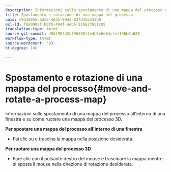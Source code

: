 ```yaml
---
description: Informazioni sullo spostamento di una mappa del processo all'interno di una finestra e su come ruotare una mappa del processo 3D.
title: Spostamento e rotazione di una mappa del processo
uuid: c9d42955-a3c6-4d35-9d4a-83fd3b5332b8
exl-id: f8a0902f-b0f9-494f-aeb5-51b627651c95
translation-type: tm+mt
source-git-commit: d9df90242ef96188f4e4b5e6d04cfef196b0a628
workflow-type: tm+mt
source-wordcount: '83'
ht-degree: 14%

---
```


# Spostamento e rotazione di una mappa del processo{#move-and-rotate-a-process-map}

Informazioni sullo spostamento di una mappa del processo all&#39;interno di una finestra e su come ruotare una mappa del processo 3D.

**Per spostare una mappa del processo all&#39;interno di una finestra**

* Fai clic su e trascina la mappa nella posizione desiderata.

**Per ruotare una mappa del processo 3D**

* Fare clic con il pulsante destro del mouse e trascinare la mappa mentre si sposta il mouse nella direzione di rotazione desiderata.
